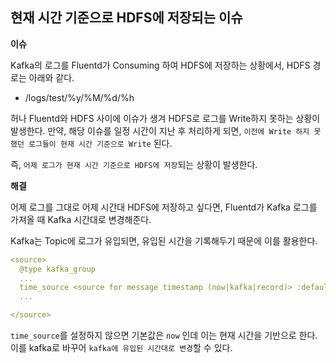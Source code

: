 ##  현재 시간 기준으로 HDFS에 저장되는 이슈



**이슈**

Kafka의 로그를 Fluentd가 Consuming 하여 HDFS에 저장하는 상황에서, HDFS 경로는 아래와 같다.

- /logs/test/%y/%M/%d/%h

허나 Fluentd와 HDFS 사이에 이슈가 생겨 HDFS로 로그를 Write하지 못하는 상황이 발생한다. 만약, 해당 이슈를 일정 시간이 지난 후 처리하게 되면, `이전에 Write 하지 못했던 로그들이 현재 시간 기준으로 Write` 된다.

즉, `어제 로그가 현재 시간 기준으로 HDFS에 저장`되는 상황이 발생한다.



**해결**

어제 로그를 그대로 어제 시간대 HDFS에 저장하고 싶다면, Fluentd가 Kafka 로그를 가져올 때 Kafka 시간대로 변경해준다.

Kafka는 Topic에 로그가 유입되면, 유입된 시간을 기록해두기 때문에 이를 활용한다.

```.yaml
<source>
  @type kafka_group
  ...
  time_source <source for message timestamp (now|kafka|record)> :default => now
  ...

</source>
```

`time_source`를 설정하지 않으면 기본값은 `now` 인데 이는 현재 시간을 기반으로 한다. 이를 kafka로 바꾸어 `kafka에 유입된 시간대로 변경`할 수 있다.